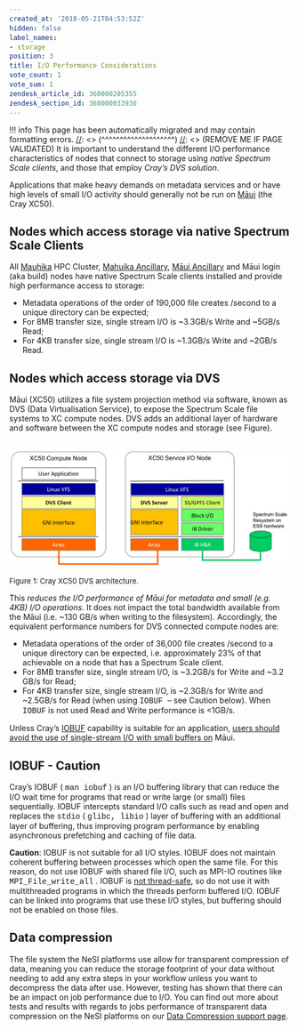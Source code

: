 ```yaml
---
created_at: '2018-05-21T04:53:52Z'
hidden: false
label_names:
- storage
position: 3
title: I/O Performance Considerations
vote_count: 1
vote_sum: 1
zendesk_article_id: 360000205355
zendesk_section_id: 360000033936
---
```



[//]: <> (REMOVE ME IF PAGE VALIDATED)
[//]: <> (vvvvvvvvvvvvvvvvvvvv)
!!! info
    This page has been automatically migrated and may contain formatting errors.
[//]: <> (^^^^^^^^^^^^^^^^^^^^)
[//]: <> (REMOVE ME IF PAGE VALIDATED)
It is important to understand the different I/O performance
characteristics of nodes that connect to storage using *native Spectrum
Scale clients*, and those that employ *Cray’s DVS* *solution*.

Applications that make heavy demands on metadata services and or have
high levels of small I/O activity should generally not be run on
[Māui](https://support.nesi.org.nz/hc/articles/360000163695) (the Cray
XC50).

## Nodes which access storage via native Spectrum Scale Clients

All [Mauhika](https://support.nesi.org.nz/hc/articles/360000163575) HPC
Cluster, [Mahuika
Ancillary](https://support.nesi.org.nz/hc/articles/360000163595), [Māui
Ancillary](https://support.nesi.org.nz/hc/articles/360000203776) and
Māui login (aka build) nodes have native Spectrum Scale clients
installed and provide high performance access to storage:

-   Metadata operations of the order of 190,000 file creates /second to
    a unique directory can be expected;
-   For 8MB transfer size, single stream I/O is ~3.3GB/s Write and
    ~5GB/s Read;
-   For 4KB transfer size, single stream I/O is ~1.3GB/s Write and
    ~2GB/s Read.

## Nodes which access storage via DVS

Māui (XC50) utilizes a file system projection method via software, known
as DVS (Data Virtualisation Service), to expose the Spectrum Scale file
systems to XC compute nodes. DVS adds an additional layer of hardware
and software between the XC compute nodes and storage (see Figure).

 ![cray\_xc50.jpg](../../assets/images/cray_xc50_0.jpg)

<font size="2">Figure 1: Cray XC50 DVS architecture.</font>

This *reduces the I/O performance of Māui for metadata and small (e.g.
4KB) I/O operations*. It does not impact the total bandwidth available
from the Māui (i.e. ~130 GB/s when writing to the filesystem).
Accordingly, the equivalent performance numbers for DVS connected
compute nodes are:

-   Metadata operations of the order of 36,000 file creates /second to a
    unique directory can be expected, i.e. approximately 23% of that
    achievable on a node that has a Spectrum Scale client.
-   For 8MB transfer size, single stream I/O, is ~3.2GB/s for Write and
    ~3.2 GB/s for Read;
-   For 4KB transfer size, single stream I/O, is ~2.3GB/s for Write and
    ~2.5GB/s for Read (when using <font face="Courier New, serif">IOBUF
    </font> – see Caution below). When
    <font face="Courier New, serif">IOBUF</font> is not used Read and
    Write performance is &lt;1GB/s.

Unless Cray’s <font color="#0000ff"> <u>[IOBUF](#_IOBUF_-_Caution)</u>
</font> capability is suitable for an application, <u>users should avoid
the use of single-stream I/O with small buffers on</u> Māui.

## IOBUF - Caution

Cray’s IOBUF ( <font face="Courier New, serif">man iobuf</font> ) is an
I/O buffering library that can reduce the I/O wait time for programs
that read or write large (or small) files sequentially. IOBUF intercepts
standard I/O calls such as read and open and replaces the
<font face="Courier New, serif">stdio</font> (
<font face="Courier New, serif">glibc, libio</font> ) layer of buffering
with an additional layer of buffering, thus improving program
performance by enabling asynchronous prefetching and caching of file
data.

**Caution**: IOBUF is not suitable for all I/O styles. IOBUF does not
maintain coherent buffering between processes which open the same file.
For this reason, do not use IOBUF with shared file I/O, such as MPI-IO
routines like
<font face="Courier New, serif">MPI\_File\_write\_all</font> . IOBUF is
<u>not thread-safe</u>, so do not use it with multithreaded programs in
which the threads perform buffered I/O. IOBUF can be linked into
programs that use these I/O styles, but buffering should not be enabled
on those files.

## Data compression

The file system the NeSI platforms use allow for transparent compression
of data, meaning you can reduce the storage footprint of your data
without needing to add any extra steps in your workflow unless you want
to decompress the data after use. However, testing has shown that there
can be an impact on job performance due to I/O. You can find out more
about tests and results with regards to jobs performance of transparent
data compression on the NeSI platforms on our [Data Compression support
page](https://support.nesi.org.nz/hc/en-gb/articles/6359601973135).

 
